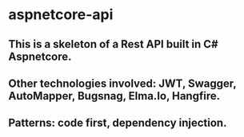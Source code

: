 # aspnetcore-api

## This is a skeleton of a Rest API built in C# Aspnetcore.

## Other technologies involved: JWT, Swagger, AutoMapper, Bugsnag, Elma.Io, Hangfire.

## Patterns: code first, dependency injection.

